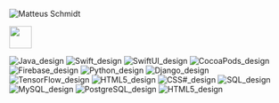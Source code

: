 ![Matteus Schmidt](https://github.com/MatteusSchmidt/MatteusSchmidt/assets/132111359/cbaedb98-295c-4ad3-954e-5bea36877b66)

<img src="https://github.com/MatteusSchmidt/MatteusSchmidt/assets/132111359/1eb2f71e-3019-4258-95ce-03e6d4ea6572" width=40>

![Java_design](https://github.com/MatteusSchmidt/MatteusSchmidt/assets/132111359/1eb2f71e-3019-4258-95ce-03e6d4ea6572)
![Swift_design](https://github.com/MatteusSchmidt/MatteusSchmidt/assets/132111359/9c4e0117-5b63-437a-90d7-8ec2e26ad6d8)
![SwiftUI_design](https://github.com/MatteusSchmidt/MatteusSchmidt/assets/132111359/2ee08c23-c5c3-4747-80c6-8736fa43efef)
![CocoaPods_design](https://github.com/MatteusSchmidt/MatteusSchmidt/assets/132111359/bd49ca9f-9641-4e6f-8ccb-64059baf2e0f)
![Firebase_design](https://github.com/MatteusSchmidt/MatteusSchmidt/assets/132111359/6a4287f9-d33d-493d-8c77-3d1dbc493106)
![Python_design](https://github.com/MatteusSchmidt/MatteusSchmidt/assets/132111359/e76496fc-1cbf-4713-b1c5-a822b6b457f0)
![Django_design](https://github.com/MatteusSchmidt/MatteusSchmidt/assets/132111359/f5a9303b-a652-4b99-9c37-f25b267ccfee)
![TensorFlow_design](https://github.com/MatteusSchmidt/MatteusSchmidt/assets/132111359/a622e280-7c50-42ba-929f-a00e94301b0d)
![HTML5_design](https://github.com/MatteusSchmidt/MatteusSchmidt/assets/132111359/8db206e8-7101-47fa-88d5-72c1af44bd00)
![CSS#_design](https://github.com/MatteusSchmidt/MatteusSchmidt/assets/132111359/36c23b26-7ae9-44d3-ada0-522dd7c46097)
![SQL_design](https://github.com/MatteusSchmidt/MatteusSchmidt/assets/132111359/247f1916-594b-4ab3-9e9a-9baf3190f3cc)
![MySQL_design](https://github.com/MatteusSchmidt/MatteusSchmidt/assets/132111359/a71dcb10-fbc5-466c-a094-d5d4eade4227)
![PostgreSQL_design](https://github.com/MatteusSchmidt/MatteusSchmidt/assets/132111359/f16418d4-a76c-455c-b672-039a294a5e22)
![HTML5_design](https://github.com/MatteusSchmidt/MatteusSchmidt/assets/132111359/ee44396a-4ff1-4ed8-93dc-9b72431827e1)














<!--
**MatteusSchmidt/MatteusSchmidt** is a ✨ _special_ ✨ repository because its `README.md` (this file) appears on your GitHub profile.

Here are some ideas to get you started:

- 🔭 I’m currently working on ...
- 🌱 I’m currently learning ...
- 👯 I’m looking to collaborate on ...
- 🤔 I’m looking for help with ...
- 💬 Ask me about ...
- 📫 How to reach me: ...
- 😄 Pronouns: ...
- ⚡ Fun fact: ...
-->
